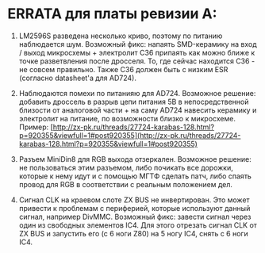 # ERRATA для платы ревизии A:

1) LM2596S разведена несколько криво, поэтому по питанию наблюдается шум. Возможный фикс: напаять SMD-керамику на вход / выход микросхемы + электролит C36 припаять как можно ближе к точке разветвления после дросселя. То, где сейчас находится C36 - не совсем правильно. Также C36 должен быть с низким ESR (согласно datasheet'а для AD724).

2) Наблюдаются помехи по питанияю для AD724. Возможное решение: добавить дроссель в разрыв цепи питания 5В в непосредственной близости от аналоговой части + на саму AD724 навесить керамику и электролит на питание, по возможности близко к микросхеме. Пример: [http://zx-pk.ru/threads/27724-karabas-128.html?p=920355&viewfull=1#post920355](http://zx-pk.ru/threads/27724-karabas-128.html?p=920355&viewfull=1#post920355)

3) Разъем MiniDin8 для RGB выхода отзеркален. Возможное решение: не пользоваться этим разъемом, либо почикать все дорожки, которые к нему идут и с помощью МГТФ сделать патч, либо спаять провод для RGB в соответствии с реальным положением дел.

4) Сигнал CLK на краевом слоте ZX BUS не инвертирован. Это может привести к проблемам с периферией, которые используют данный сигнал, например DivMMC. 
Возможный фикс: завести сигнал через один из свободных элементов IC4. Для этого отрезать сигнал CLK от ZX BUS и запустить его (с 6 ноги Z80) на 5 ногу IC4, снять с 6 ноги IC4.

